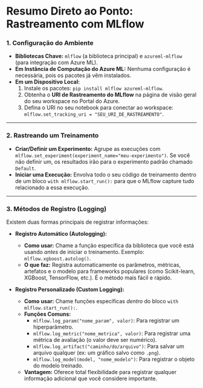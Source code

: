 # Resumo Direto ao Ponto: Rastreamento com MLflow

### **1. Configuração do Ambiente**

* **Bibliotecas Chave:** `mlflow` (a biblioteca principal) e `azureml-mlflow` (para integração com Azure ML).
* **Em Instância de Computação do Azure ML:** Nenhuma configuração é necessária, pois os pacotes já vêm instalados.
* **Em um Dispositivo Local:**
    1.  Instale os pacotes: `pip install mlflow azureml-mlflow`.
    2.  Obtenha o **URI de Rastreamento do MLflow** na página de visão geral do seu workspace no Portal do Azure.
    3.  Defina o URI no seu notebook para conectar ao workspace: `mlflow.set_tracking_uri = "SEU_URI_DE_RASTREAMENTO"`.

---

### **2. Rastreando um Treinamento**

* **Criar/Definir um Experimento:** Agrupe as execuções com `mlflow.set_experiment(experiment_name="meu-experimento")`. Se você não definir um, os resultados irão para o experimento padrão chamado `Default`.
* **Iniciar uma Execução:** Envolva todo o seu código de treinamento dentro de um bloco `with mlflow.start_run():` para que o MLflow capture tudo relacionado a essa execução.

---

### **3. Métodos de Registro (Logging)**

Existem duas formas principais de registrar informações:

* **Registro Automático (Autologging):**
    * **Como usar:** Chame a função específica da biblioteca que você está usando *antes* de iniciar o treinamento. Exemplo: `mlflow.xgboost.autolog()`.
    * **O que faz:** Registra automaticamente os parâmetros, métricas, artefatos e o modelo para frameworks populares (como Scikit-learn, XGBoost, TensorFlow, etc.). É o método mais fácil e rápido.

* **Registro Personalizado (Custom Logging):**
    * **Como usar:** Chame funções específicas *dentro* do bloco `with mlflow.start_run():`.
    * **Funções Comuns:**
        * `mlflow.log_param("nome_param", valor)`: Para registrar um hiperparâmetro.
        * `mlflow.log_metric("nome_metrica", valor)`: Para registrar uma métrica de avaliação (o valor deve ser numérico).
        * `mlflow.log_artifact("caminho/do/arquivo")`: Para salvar um arquivo qualquer (ex: um gráfico salvo como `.png`).
        * `mlflow.log_model(model, "nome_modelo")`: Para registrar o objeto do modelo treinado.
    * **Vantagem:** Oferece total flexibilidade para registrar qualquer informação adicional que você considere importante.